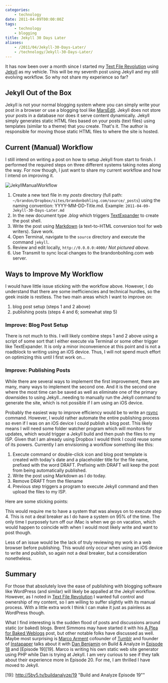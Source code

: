 ```yaml
---
categories:
    - technology
date: 2011-04-09T00:00:00Z
tags:
    - technology
    - blogging
title: Jekyll 30 Days Later
aliases: 
    - /2011/04/Jekyll-30-Days-Later/
    - /technology/Jekyll-30-Days-Later/
---
```


It has now been over a month since I started my [Text File Revolution][tfr] using [Jekyll][] as my vehicle. This will be my seventh post using Jekyll and my still evolving workflow. So why not share my experience so far?

## Jekyll Out of the Box ##
Jekyll is not your normal blogging system where you can simply write your post in a browser or use a blogging tool like [MarsEdit][]. Jekyll does not store your posts in a database nor does it serve content dynamically. Jekyll simply generates static HTML files based on your posts (text files) using templates (similar to a theme) that you create. That's it. The author is responsible for moving those static HTML files to where the site is hosted.

## Current (Manual) Workflow ##
I still intend on writing a post on how to setup Jekyll from start to finish. I performed the required steps on three different systems taking notes along the way. For now though, I just want to share my current workflow and how I intend on improving it.

![JekyllManualWorkflow](/uploads/2011/04/JekyllManualWorkflow.jpg "Jekyll Workflow")

1. Create a new text file in my _posts_ directory (full path: `~/brandon/Dropbox/sites/brandonbohling.com/source/_posts`) using the naming convention: YYYY-MM-DD-Title.md. Example: `2011-04-09-Jekyll-30-Days-Later.md`
2. In the new document type _.blog_ which triggers [TextExpander][] to create the post shell.
3. Write the post using [Markdown][] (a text-to-HTML conversion tool for web writers). Save work.
4. Open Terminal, navigate to the `source` directory and execute the command `jekyll`.
5. Review and edit locally, `http://0.0.0.0:4000/` _Not pictured above._
6. Use Transmit to sync local changes to the brandonbohling.com web server.

## Ways to Improve My Workflow ##

I would have little issue sticking with the workflow above. However, I do understand that there are some inefficiencies and technical hurdles, so the geek inside is restless. The two main areas which I want to improve on:

1. blog post setup (steps 1 and 2 above)
2. publishing posts (steps 4 and 6; somewhat step 5)

### Improve: Blog Post Setup ###

There is not much to this. I will likely combine steps 1 and 2 above using a script of some sort that I either execute via Terminal or some other trigger like TextExpander. It is only a minor inconvenience at this point and is not a roadblock to writing using an iOS device. Thus, I will not spend much effort on optimizing this until I first work on...

### Improve: Publishing Posts

While there are several ways to implement the first improvement, there are many, many ways to implement the second one. And it is the second one where the most time can be saved as well as eliminate one of the primary downsides to using Jekyll...needing to manually run the Jekyll command to generate the site, which is not possible if I am using an iOS device.

Probably the easiest way to improve efficiency would be to write an [rsync][] command. However, I would rather automate the entire publishing process so even if I was on an iOS device I could publish a blog post. This likely means I will need some folder watcher program which will monitors for updates, which would trigger a Jekyll build and then push the files to my ISP. Given that I am already using Dropbox I would think I could reuse some of its powers. Currently I am envisioning a workflow something like this:

1. Execute command or double-click icon and blog post template is created with today's date and a placeholder title for the file name, prefixed with the word DRAFT. Prefixing with DRAFT will keep the post from being automatically published.
2. Write the post using Markdown as I do today.
3. Remove DRAFT from the filename
4. Previous step triggers a program to execute Jekyll command and then upload the files to my ISP.

Here are some sticking points:

This would require me to have a system that was always on to execute step 4. This is not a deal breaker as I do have a system on 95% of the time. The only time I purposely turn off our iMac is when we go on vacation, which would happen to coincide with when I would most likely write and want to post though.

Less of an issue would be the lack of truly reviewing my work in a web browser before publishing. This would only occur when using an iOS device to write and publish, so again not a deal breaker, but a consideration nonetheless.

## Summary

For those that absolutely love the ease of publishing with blogging software like WordPress (and similar) will likely be appalled at the Jekyll workflow. However, as I noted in [Text File Revolution][tfr] I wanted full control and ownership of my content, so I am willing to suffer slightly with its manual process. With a little extra work I think I can make it just as painless as WordPress though.

What I find interesting is the sudden flood of posts and discussions around static (or baked) blogs. Brent Simmons may have started it with his [A Plea for Baked Weblogs][baked] post, but other notable folks have discussed as well. Maybe most surprising is [Marco Arment][marco] cofounder of [Tumblr][] and founder of [Instapaper][] talks about it with [Dan Benjamin][dan] on Build & Analyze in [Episode 18][18] and [Episode 19][19]. Marco is writing his own static web site generator using PHP while Dan is trying at Jekyll. I am very curious to see if they talk about their experience more in Episode 20. For me, I am thrilled I have moved to Jekyll.

[tfr]: /2011/03/Text-File-Revolution/ "Text File Revolution by Brandon Bohling"
[Jekyll]: http://jekyllrb.com/ "Jekyll - static website generator"
[MarsEdit]: http://www.red-sweater.com/marsedit/ "MarsEdit 3 - desktop blog editing for the Mac"
[TextExpander]: http://smilesoftware.com/TextExpander/ "TextExpander - Mac Typing Shortcut Utility Saves You Time"
[Markdown]: http://daringfireball.net/projects/markdown/ "Markdown - text-to-HTML conversion tool for web writers"
[rsync]: http://en.wikipedia.org/wiki/Rsync "rsync - synchronizes files and directories from one location to another"
[baked]: http://inessential.com/2011/03/16/a_plea_for_baked_weblogs "A Plea for Baked Weblogs by Brent Simmons"
[instapaper]: http://instapaper.com/ "Instapaper"
[tumblr]: http://tumblr.com "Tumblr"
[marco]: http://www.marco.org/ "Marco Arment founder of Instapaper"
[dan]: http://5by5.tv/people/dan-benjamin "Dan Benjamin of 5by5 fame"
[18]: http://5by5.tv/buildanalyze/18 "Build and Analyze Episode 18"
[19]: http://5by5.tv/buildanalyze/19 "Build and Analyze Episode 19""